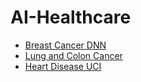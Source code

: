 # AI-Healthcare
* [Breast Cancer DNN](https://github.com/Tenebris97/AI-Healthcare/tree/main/Breast%20Cancer)
* [Lung and Colon Cancer](https://github.com/Tenebris97/AI-Healthcare/tree/main/Lung%20and%20Colon%20Cancer)
* [Heart Disease UCI](https://github.com/Tenebris97/AI-Healthcare/tree/main/Heart%20Disease%20UCI)
